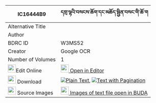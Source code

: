 |IC16444B9|དགྲ་ལྷའི་བསངས་ཆོག་དང་མཆོད་སྦྱིན་བསང་གི་ཆོ་ག 
| --- | --- 
|Alternative Title |
|Author | 
|BDRC ID | W3MS52
|Creator | Google OCR
|Number of Volumes| 1
|<img width="25" src="https://img.icons8.com/color/25/000000/edit-property.png">Edit Online| [<img width="25" src="https://avatars.githubusercontent.com/u/45091458?s=200&v=4"> Open in Editor](http://editor.openpecha.org/IC16444B9)
|<img width="25" src="https://img.icons8.com/fluent/48/000000/download-2.png"/>  Download | [![](https://img.icons8.com/color/20/000000/txt.png)Plain Text](https://github.com/Openpecha/IC16444B9/releases/download/v1/dralha_i_sang_chok_dang_chojin_plain_IC16444B9.zip), [![](https://img.icons8.com/color/20/000000/txt.png)Text with Pagination](https://github.com/Openpecha/IC16444B9/releases/download/v1/dralha_i_sang_chok_dang_chojin_pages_IC16444B9.zip)
|<img width="25" src="https://img.icons8.com/plasticine/100/000000/pictures-folder.png"/>  Source Images | [<img width="25" src="https://library.bdrc.io/icons/BUDA-small.svg"> Images of text file open in BUDA](https://library.bdrc.io/show/bdr:W3MS52)